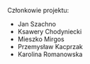 Członkowie projektu:
- Jan Szachno
- Ksawery Chodyniecki
- Mieszko Mirgos
- Przemysław Kacprzak
- Karolina Romanowska
